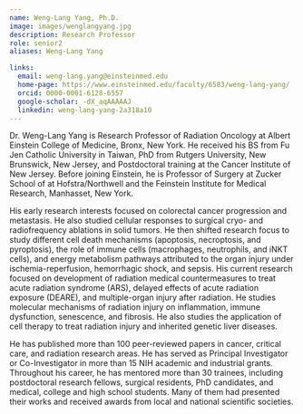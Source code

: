 ```yaml
---
name: Weng-Lang Yang, Ph.D.
image: images/wenglangyang.jpg
description: Research Professor
role: senior2
aliases: Weng-Lang Yang

links:
  email: weng-lang.yang@einsteinmed.edu
  home-page: https://www.einsteinmed.edu/faculty/6583/weng-lang-yang/
  orcid: 0000-0001-6128-6557
  google-scholar: -dX_aqAAAAAJ
  linkedin: weng-lang-yang-2a318a10
---
```


Dr. Weng-Lang Yang is Research Professor of Radiation Oncology at Albert Einstein College of Medicine, Bronx, New York. He received his BS from Fu Jen Catholic University in Taiwan, PhD from Rutgers University, New Brunswick, New Jersey, and Postdoctoral training at the Cancer Institute of New Jersey. Before joining Einstein, he is Professor of Surgery at Zucker School of at Hofstra/Northwell and the Feinstein Institute for Medical Research, Manhasset, New York. 

His early research interests focused on colorectal cancer progression and metastasis. He also studied cellular responses to surgical cryo- and radiofrequency ablations in solid tumors. He then shifted research focus to study different cell death mechanisms (apoptosis, necroptosis, and pyroptosis), the role of immune cells (macrophages, neutrophils, and iNKT cells), and energy metabolism pathways attributed to the organ injury under ischemia-reperfusion, hemorrhagic shock, and sepsis. His current research focused on development of radiation medical countermeasures to treat acute radiation syndrome (ARS), delayed effects of acute radiation exposure (DEARE), and multiple-organ injury after radiation. He studies molecular mechanisms of radiation injury on inflammation, immune dysfunction, senescence, and fibrosis. He also studies the application of cell therapy to treat radiation injury and inherited genetic liver diseases.

He has published more than 100 peer-reviewed papers in cancer, critical care, and radiation research areas. He has served as Principal Investigator or Co-Investigator in more than 15 NIH academic and industrial grants. Throughout his career, he has mentored more than 30 trainees, including postdoctoral research fellows, surgical residents, PhD candidates, and medical, college and high school students. Many of them had presented their works and received awards from local and national scientific societies.
